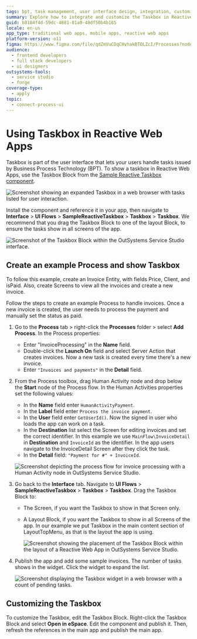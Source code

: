 ```yaml
---
tags: bpt, task management, user interface design, integration, customization
summary: Explore how to integrate and customize the Taskbox in Reactive Web Apps using OutSystems 11 (O11) for efficient task management.
guid: b8184f4d-59dc-4881-81a0-40df50b4b185
locale: en-us
app_type: traditional web apps, mobile apps, reactive web apps
platform-version: o11
figma: https://www.figma.com/file/qdZmVuCDqCHvhakBTOLZcI/Processes?node-id=1042:237
audience:
  - frontend developers
  - full stack developers
  - ui designers
outsystems-tools:
  - service studio
  - forge
coverage-type:
  - apply
topic:
  - connect-process-ui
---
```


# Using Taskbox in Reactive Web Apps

Taskbox is part of the user interface that lets your users handle tasks issued by Business Process Technology (BPT). To show a taskbox in Reactive Web Apps, use the Taskbox Block from the [Sample Reactive Taskbox component](https://www.outsystems.com/forge/component-overview/8355/sample-reactive-taskbox). 

![Screenshot showing an expanded Taskbox in a web browser with tasks listed for user interaction.](images/taskbox-browser-preview-expanded.png "Expanded Taskbox Preview in Browser")

Install the component and reference it in your app, then navigate to **Interface** > **UI Flows** > **SampleReactiveTaskbox** > **Taskbox** >  **Taskbox**. We recommend that you drag the Taskbox Block to one of the layout Block, to ensure the tasks show in all screens of the app.

![Screenshot of the Taskbox Block within the OutSystems Service Studio interface.](images/taskbox-block-ss.png "Taskbox Block in Service Studio")

## Create an example Process and show Taskbox

<div class="info" markdown="1">

To follow this example, create an Invoice Entity, with fields Price, Client, and isPaid. Also, create Screens to view all the invoices and create a new invoice.

</div>

Follow the steps to create an example Process to handle invoices. Once a new invoice is created, the user needs to process the payment and manually set the status as paid.

1. Go to the **Process** tab > right-click the **Processes** folder > select **Add Process**. In the Process properties:
    
    * Enter "InvoiceProcessing" in the **Name** field.
    * Double-click the **Launch On** field and select Server Action that creates invoices. Now a new task is created every time there's a new invoice.
    * Enter `"Invoices and payments"` in the **Detail** field.

1. From the Process toolbox, drag Human Activity node and drop below the **Start** node of the Process flow. In the Human Activities properties set the following values:

    * In the **Name** field enter `HumanActivityPayment`.
    * In the **Label** field enter `Process the invoice payment`.
    * In the **User** field enter `GetUserId()`. Now the signed in user who loads the app can work on a task.
    * In the **Destination** list select the Screen for editing invoices and set the correct identifier. In this example we use `MainFlow\InvoiceDetail` in **Destination** and `InvoiceId` as the identifier. In the app users navigate to the InvoiceDetail Screen after they click the task.
    * In the **Detail** field: `"Payment for #" + InvoiceId`.

    ![Screenshot depicting the process flow for invoice processing with a Human Activity node in OutSystems Service Studio.](images/process-flow-ss.png "Process Flow in Service Studio")

1. Go back to the **Interface** tab. Navigate to **UI Flows** > **SampleReactiveTaskbox** > **Taskbox** >  **Taskbox**. Drag the Taskbox Block to:

    * The Screen, if you want the Taskbox to show in that Screen only.
    * A Layout Block, if you want the Taskbox to show in all Screens of the app. In our example we put Taskbox in the main content section of LayoutTopMenu, as that is the layout the app is using.
  
        ![Screenshot showing the placement of the Taskbox Block within the layout of a Reactive Web App in OutSystems Service Studio.](images/taskbox-layout-placement-ss.png "Taskbox Layout Placement in Service Studio")

1. Publish the app and add some sample invoices. The number of tasks shows in the widget. Click the widget to expand the list.
     
     ![Screenshot displaying the Taskbox widget in a web browser with a count of pending tasks.](images/taskbox-browser-preview-count.png "Taskbox Preview with Task Count in Browser")

## Customizing the Taskbox

To customize the Taskbox, edit the Taskbox Block. Right-click the Taskbox Block and select **Open in eSpace**. Edit the component and publish it. Then, refresh the references in the main app and publish the main app.
